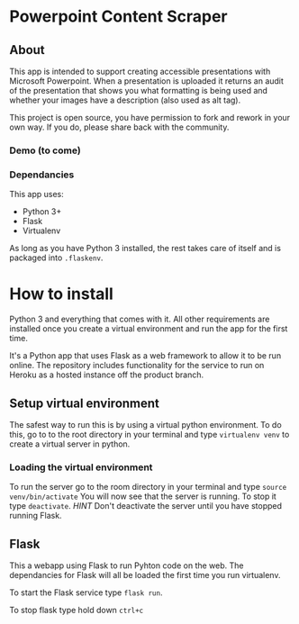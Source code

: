 # Powerpoint Content Scraper

## About

This app is intended to support creating accessible presentations with Microsoft Powerpoint.
When a presentation is uploaded it returns an audit of the presentation that shows you what formatting is being used and whether your images have a description (also used as alt tag).

This project is open source, you have permission to fork and rework in your own way. If you do, please share back with the community.

### Demo (to come)

### Dependancies

This app uses:
- Python 3+
- Flask
- Virtualenv

As long as you have Python 3 installed, the rest takes care of itself and is packaged into `.flaskenv`.

# How to install

Python 3 and everything that comes with it.
All other requirements are installed once you create a virtual environment and run the app for the first time.

It's a Python app that uses Flask as a web framework to allow it to be run online.
The repository includes functionality for the service to run on Heroku as a hosted instance off the product branch.

## Setup virtual environment

The safest way to run this is by using a virtual python environment.
To do this, go to to the root directory in your terminal and type `virtualenv venv` to create a virtual server in python.

### Loading the virtual environment

To run the server go to the room directory in your terminal and type `source venv/bin/activate`
You will now see that the server is running. To stop it type `deactivate`.
*HINT* Don't deactivate the server until you have stopped running Flask.

## Flask

This a webapp using Flask to run Pyhton code on the web.
The dependancies for Flask will all be loaded the first time you run virtualenv.

To start the Flask service type `flask run`.

To stop flask type hold down `ctrl+c`
